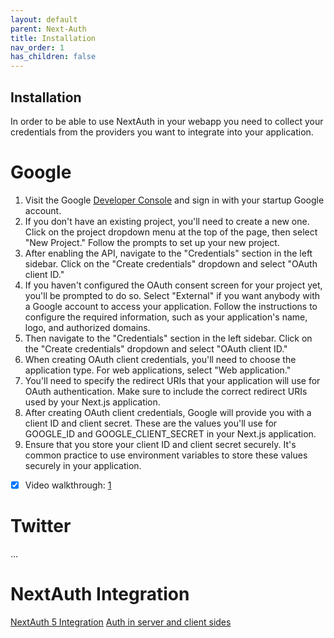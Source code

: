 ```yaml
---
layout: default
parent: Next-Auth
title: Installation
nav_order: 1
has_children: false
---
```


## Installation

In order to be able to use NextAuth in your webapp you need to collect your credentials from the providers you want to integrate into your application.

# Google

1. Visit the Google [Developer Console](https://console.cloud.google.com/apis/credentials?project=nextjs-boilerplate-425602) and sign in with your startup Google account.
1. If you don't have an existing project, you'll need to create a new one. Click on the project dropdown menu at the top of the page, then select "New Project." Follow the prompts to set up your new project.
1. After enabling the API, navigate to the "Credentials" section in the left sidebar. Click on the "Create credentials" dropdown and select "OAuth client ID."
1. If you haven't configured the OAuth consent screen for your project yet, you'll be prompted to do so. Select "External" if you want anybody with a Google account to access your application. Follow the instructions to configure the required information, such as your application's name, logo, and authorized domains.
1. Then navigate to the "Credentials" section in the left sidebar. Click on the "Create credentials" dropdown and select "OAuth client ID."
1. When creating OAuth client credentials, you'll need to choose the application type. For web applications, select "Web application."
1. You'll need to specify the redirect URIs that your application will use for OAuth authentication. Make sure to include the correct redirect URIs used by your Next.js application.
1. After creating OAuth client credentials, Google will provide you with a client ID and client secret. These are the values you'll use for GOOGLE_ID and GOOGLE_CLIENT_SECRET in your Next.js application.
1. Ensure that you store your client ID and client secret securely. It's common practice to use environment variables to store these values securely in your application.

- [x] Video walkthrough: [1](https://www.google.com/search?q=how+to+setup+google+login+with+next-auth&rlz=1C1ONGR_deCH1078CH1078&oq=how+to+set+uo+google+login+with+next-&gs_lcrp=EgZjaHJvbWUqCQgBECEYChigATIGCAAQRRg5MgkIARAhGAoYoAHSAQkxMTU5OWowajeoAgCwAgA&sourceid=chrome&ie=UTF-8#fpstate=ive&vld=cid:064b82b2,vid:k1TL-AzavvY,st:0)

# Twitter

...

# NextAuth Integration

[NextAuth 5 Integration](https://blog.stackademic.com/authentication-in-next-js-with-auth-js-nextauth-5-b74e3ae18ab8)
[Auth in server and client sides](https://judy-webdecoded.medium.com/how-i-integrated-authentication-next-auth-v5-in-my-nextjs-14-application-0d57f84cf4ac)



